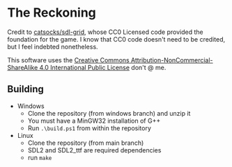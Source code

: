 # The Reckoning

Credit to [catsocks/sdl-grid](https://github.com/catsocks/sdl-grid), whose CC0 Licensed code provided the foundation for the game.
I know that CC0 code doesn't need to be credited, but I feel indebted nonetheless.

This software uses the [Creative Commons Attribution-NonCommercial-ShareAlike 4.0 International Public License](LICENSE.md) don't @ me.

## Building
- Windows
  - Clone the repository (from windows branch) and unzip it
  - You must have a MinGW32 installation of G++
  - Run `.\build.ps1` from within the repository
- Linux
  - Clone the repository (from main branch)
  - SDL2 and SDL2_ttf are required dependencies
  - run `make`
